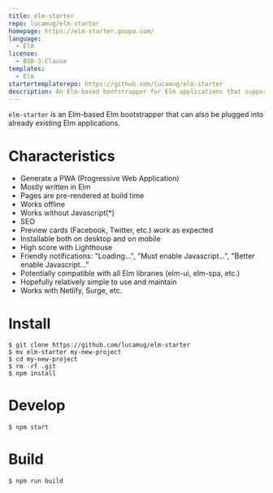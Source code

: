```yaml
---
title: elm-starter
repo: lucamug/elm-starter
homepage: https://elm-starter.guupa.com/
language:
  - Elm
license:
  - BSD-3-Clause
templates:
  - Elm
startertemplaterepo: https://github.com/lucamug/elm-starter
description: An Elm-based bootstrapper for Elm applications that supports server side rendering
---
```


`elm-starter` is an Elm-based Elm bootstrapper that can also be plugged into already existing Elm applications.

# Characteristics

* Generate a PWA (Progressive Web Application)
* Mostly written in Elm
* Pages are pre-rendered at build time
* Works offline
* Works without Javascript(\*)
* SEO
* Preview cards (Facebook, Twitter, etc.) work as expected
* Installable both on desktop and on mobile
* High score with Lighthouse
* Friendly notifications: "Loading...", "Must enable Javascript...", "Better enable Javascript..."
* Potentially compatible with all Elm libraries (elm-ui, elm-spa, etc.)
* Hopefully relatively simple to use and maintain
* Works with Netlify, Surge, etc.

# Install

```
$ git clone https://github.com/lucamug/elm-starter
$ mv elm-starter my-new-project
$ cd my-new-project
$ rm -rf .git
$ npm install
```

# Develop

```
$ npm start
```

# Build

```
$ npm run build
```
